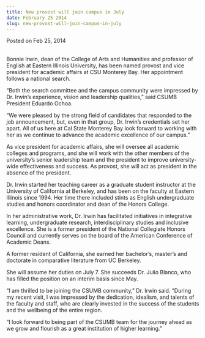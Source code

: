 ```yaml
---
title: New provost will join campus in July
date: February 25 2014
slug: new-provost-will-join-campus-in-july
---
```





<span class="date">Posted on Feb 25, 2014    </span>
<p><br>
Bonnie Irwin, dean of the College of Arts and Humanities and
professor of English at Eastern Illinois University, has been named
provost and vice president for academic affairs at CSU Monterey
Bay. Her appointment follows a national search.</br></p>
<p>&#x201C;Both the search committee and the campus community were
impressed by Dr. Irwin&#x2019;s experience, vision and leadership
qualities,&#x201D; said CSUMB President Eduardo Ochoa.</p>
<p>&#x201C;We were pleased by the strong field of candidates that
responded to the job announcement, but, even in that group, Dr.
Irwin&#x2019;s credentials set her apart. All of us here at Cal State
Monterey Bay look forward to working with her as we continue to
advance the academic excellence of our campus.&#x201D;</p>
<p>As vice president for academic affairs, she will oversee all
academic colleges and programs, and she will work with the other
members of the university&#x2019;s senior leadership team and the
president to improve university-wide effectiveness and success. As
provost, she will act as president in the absence of the
president.</p>
<p>Dr. Irwin started her teaching career as a graduate student
instructor at the University of California at Berkeley, and has
been on the faculty at Eastern Illinois since 1994. Her time there
included stints as English undergraduate studies and honors
coordinator and dean of the Honors College.</p>
<p>In her administrative work, Dr. Irwin has facilitated
initiatives in integrative learning, undergraduate research,
interdisciplinary studies and inclusive excellence. She is a former
president of the National Collegiate Honors Council and currently
serves on the board of the American Conference of Academic
Deans.</p>
<p>A former resident of California, she earned her bachelor&#x2019;s,
master&#x2019;s and doctorate in comparative literature from UC
Berkeley.</p>
<p>She will assume her duties on July 7. She succeeds Dr. Julio
Blanco, who has filled the position on an interim basis since
May.</p>
<p>&#x201C;I am thrilled to be joining the CSUMB community,&#x201D; Dr. Irwin
said. &#x201C;During my recent visit, I was impressed by the dedication,
idealism, and talents of the faculty and staff, who are clearly
invested in the success of the students and the wellbeing of the
entire region.</p>
<p>&#x201C;I look forward to being part of the CSUMB team for the journey
ahead as we grow and flourish as a great institution of higher
learning.&#x201D;</p>





